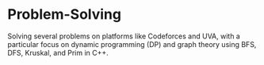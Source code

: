 # Problem-Solving
Solving several problems on platforms like Codeforces and UVA, with a particular focus on dynamic programming (DP) and graph theory using BFS, DFS, Kruskal, and Prim in C++.

